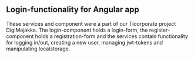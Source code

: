 ## Login-functionality for Angular app

These services and component were a part of our Ticorporate project DigiMajakka. The login-component holds a login-form, the register-component holds a registration-form and the services contain functionality for logging in/out, creating a new user, managing jwt-tokens and manipulating localstorage. 
